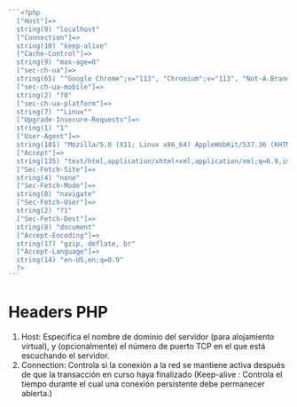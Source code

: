 ~~~php
```<?php
  ["Host"]=> 
  string(9) "localhost"
  ["Connection"]=>
  string(10) "keep-alive"
  ["Cache-Control"]=>
  string(9) "max-age=0"
  ["sec-ch-ua"]=>
  string(65) ""Google Chrome";v="113", "Chromium";v="113", "Not-A.Brand";v="24""
  ["sec-ch-ua-mobile"]=>
  string(2) "?0"
  ["sec-ch-ua-platform"]=>
  string(7) ""Linux""
  ["Upgrade-Insecure-Requests"]=>
  string(1) "1"
  ["User-Agent"]=>
  string(101) "Mozilla/5.0 (X11; Linux x86_64) AppleWebKit/537.36 (KHTML, like Gecko) Chrome/113.0.0.0 Safari/537.36"
  ["Accept"]=>
  string(135) "text/html,application/xhtml+xml,application/xml;q=0.9,image/avif,image/webp,image/apng,*/*;q=0.8,application/signed-exchange;v=b3;q=0.7"
  ["Sec-Fetch-Site"]=>
  string(4) "none"
  ["Sec-Fetch-Mode"]=>
  string(8) "navigate"
  ["Sec-Fetch-User"]=>
  string(2) "?1"
  ["Sec-Fetch-Dest"]=>
  string(8) "document"
  ["Accept-Encoding"]=>
  string(17) "gzip, deflate, br"
  ["Accept-Language"]=>
  string(14) "en-US,en;q=0.9"
  ?>
```
~~~

# Headers PHP

1. Host: Especifica el nombre de dominio del servidor (para alojamiento virtual), y (opcionalmente) el número de puerto TCP en el que está escuchando el  servidor.
2. Connection: Controla si la conexión a la red se mantiene activa después de que la transacción en curso haya finalizado (Keep-alive : Controla el tiempo durante el cual una conexión persistente debe permanecer abierta.)